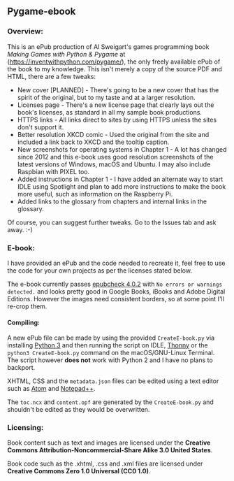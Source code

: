 ## Pygame-ebook

### Overview:

This is an ePub production of Al Sweigart's games programming book *Making Games with Python & Pygame* at (https://inventwithpython.com/pygame/), the only freely available ePub of the book to my knowledge. This isn't merely a copy of the source PDF and HTML, there are a few tweaks:

* New cover [PLANNED] - There's going to be a new cover that has the spirit of the original, but to my taste and at a larger resolution.
* Licenses page - There's a new license page that clearly lays out the book's licenses, as standard in all my sample book productions.
* HTTPS links - All links direct to sites by using HTTPS unless the sites don't support it.
* Better resolution XKCD comic - Used the original from the site and included a link back to XKCD and the tooltip caption.
* New screenshots for operating systems in Chapter 1 - A lot has changed since 2012 and this e-book uses good resolution screenshots of the latest versions of Windows, macOS and Ubuntu. I may also include Raspbian with PIXEL too.
* Added instructions in Chapter 1 - I have added an alternate way to start IDLE using Spotlight and plan to add more instructions to make the book more useful, such as information on the Raspberry Pi.
* Added links to the glossary from chapters and internal links in the glossary.

Of course, you can suggest further tweaks. Go to the Issues tab and ask away. :-)

### E-book:

I have provided an ePub and the code needed to recreate it, feel free to use the code for your own projects as per the licenses stated below.

The e-book currently passes [epubcheck 4.0.2](https://github.com/IDPF/epubcheck) with `No errors or warnings detected.` and looks pretty good in Google Books, iBooks and Adobe Digital Editions. However the images need consistent borders, so at some point I'll re-crop them.

#### Compiling:

A new ePub file can be made by using the provided `CreateE-book.py` via installing [Python 3](https://www.python.org/downloads/) and then running the script on IDLE, [Thonny](http://thonny.org/) or the `python3 CreateE-book.py` command on the macOS/GNU-Linux Terminal. The script however **does not** work with Python 2 and I have no plans to backport.

XHTML, CSS and the `metadata.json` files can be edited using a text editor such as [Atom](https://atom.io/) and [Notepad++](https://notepad-plus-plus.org/).

The `toc.ncx` and `content.opf` are generated by the `CreateE-book.py` and shouldn't be edited as they would be overwritten.

### Licensing:

Book content such as text and images are licensed under the **Creative Commons Attribution-Noncommercial-Share Alike 3.0 United States**.

Book code such as the .xhtml, .css and .xml files are licensed under **Creative Commons Zero 1.0 Universal (CC0 1.0)**.
